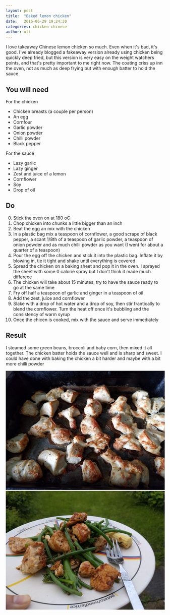 ```yaml
---
layout: post
title:  "Baked lemon chicken"
date:   2016-06-29 19:24:30
categories: chicken chinese
author: oli
---
```


I love takeaway Chinese lemon chicken so much.  Even when it's bad, it's good.  I've already blogged a fakeaway version already using chicken being quickly deep fried, but this version is very easy on the weight watchers points, and that's pretty important to me right now.  The coating criss up inn the oven, not as much as deep frying but with enough batter to hold the sauce


## You will need

For the chicken 

* Chicken breasts (a couple per person)
* An egg
* Cornfour
* Garlic powder
* Onion powder
* Chilli powder
* Black pepper

For the sauce 

* Lazy garlic
* Lazy ginger
* Zest and juice of a lemon
* Cornflower
* Soy
* Drop of oil


## Do

0. Stick the oven on at 180 oC
1. Chop chicken into chunks a little bigger than an inch
2. Beat the egg an mix with the chicken
3. In a plastic bag mix a teaspoon of cornflower, a good scrape of black pepper, a scant 1/8th of a teaspoon of garlic powder, a teaspoon of onion powder and as much chilli powder as you want (I went for about a quarter of a teaspoon)
4. Pour the egg off the chicken and stick it into the plastic bag.  Inflate it by blowing in, tie it tight and shake until everything is covered
5. Spread the chicken on a baking sheet and pop it in the oven.  I sprayed the sheet with some 0 calorie spray but I don't think it made much differece
6. The chicken will take about 15 minutes, try to have the sauce ready to go at the same time
7. Fry off half a teaspoon of garlic and ginger in a teaspoon of oil
8. Add the zest, juice and cornflower
9. Slake with a drop of hot water and a drop of soy, then stir frantically to blend the cornflower.  Turn the heat off once it's bubbling and the consistency of warm syrup
10. Once the chicen is cooked, mix with the sauce and serve immediately


## Result

I steamed some green beans, broccoli and baby corn, then mixed it all together.  The chicken batter holds the sauce well and is sharp and sweet.  I could have done with baking the chicken a bit harder and maybe with a bit more chilli powder

![Fresh baked](/images/baked-lemon-chicken/baked-lemon-chicken-01.jpg)
![GET IN MY FACE](/images/baked-lemon-chicken/baked-lemon-chicken-02.jpg)
